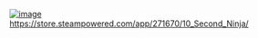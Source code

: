 [![image](https://github.com/EloiStree/2023_11_30_HelloGirleekQARC/assets/20149493/3a54e559-7056-46fd-97eb-bc4745f808f5)](https://store.steampowered.com/app/271670/10_Second_Ninja/)  
https://store.steampowered.com/app/271670/10_Second_Ninja/  

